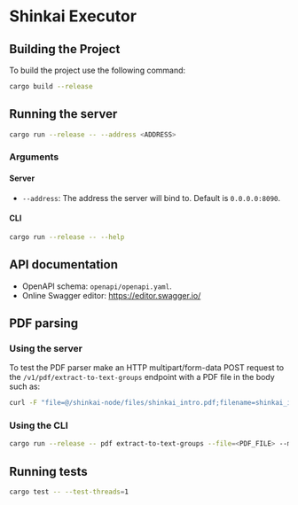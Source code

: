 # Shinkai Executor

## Building the Project

To build the project use the following command:

```sh
cargo build --release
```

## Running the server

```sh
cargo run --release -- --address <ADDRESS>
```

### Arguments

#### Server
- `--address`: The address the server will bind to. Default is `0.0.0.0:8090`.

#### CLI

```sh
cargo run --release -- --help
```

## API documentation

- OpenAPI schema: `openapi/openapi.yaml`. 
- Online Swagger editor: https://editor.swagger.io/

## PDF parsing

### Using the server

To test the PDF parser make an HTTP multipart/form-data POST request to the `/v1/pdf/extract-to-text-groups` endpoint with a PDF file in the body such as:

```sh
curl -F "file=@/shinkai-node/files/shinkai_intro.pdf;filename=shinkai_intro.pdf" 127.0.0.1:8090/v1/pdf/extract-to-text-groups
```

### Using the CLI

```sh
cargo run --release -- pdf extract-to-text-groups --file=<PDF_FILE> --max-node-text-size=<SIZE> > result.json
```

## Running tests

```sh
cargo test -- --test-threads=1
```